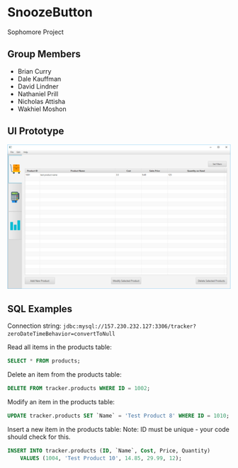 # SnoozeButton
Sophomore Project
## Group Members
* Brian Curry
* Dale Kauffman
* David Lindner
* Nathaniel Prill
* Nicholas Attisha
* Wakhiel Moshon

## UI Prototype
![UI Prototype](https://github.com/Nate783/SnoozeButton/blob/master/src/tracker/images/ui.PNG)

## SQL Examples
Connection string: `jdbc:mysql://157.230.232.127:3306/tracker?zeroDateTimeBehavior=convertToNull`

Read all items in the products table:
```sql
SELECT * FROM products;
```

Delete an item from the products table:
```sql
DELETE FROM tracker.products WHERE ID = 1002;
```

Modify an item in the products table:
```sql
UPDATE tracker.products SET `Name` = 'Test Product 8' WHERE ID = 1010;
```

Insert a new item in the products table:
Note: ID must be unique - your code should check for this.
```sql
INSERT INTO tracker.products (ID, `Name`, Cost, Price, Quantity) 
	VALUES (1004, 'Test Product 10', 14.85, 29.99, 12);

```

